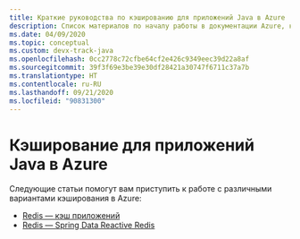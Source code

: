 ```yaml
---
title: Краткие руководства по кэшированию для приложений Java в Azure
description: Список материалов по началу работы в документации Azure, касающейся кэширования для приложений Java.
ms.date: 04/09/2020
ms.topic: conceptual
ms.custom: devx-track-java
ms.openlocfilehash: 0cc2778c72cfbe64cf2e426c9349eec39d22a8af
ms.sourcegitcommit: 39f3f69e3be39e30df28421a30747f6711c37a7b
ms.translationtype: HT
ms.contentlocale: ru-RU
ms.lasthandoff: 09/21/2020
ms.locfileid: "90831300"
---
```

# <a name="caching-for-java-apps-on-azure"></a>Кэширование для приложений Java в Azure

Следующие статьи помогут вам приступить к работе с различными вариантами кэширования в Azure:

- [Redis — кэш приложений](/azure/azure-cache-for-redis/cache-java-get-started)
- [Redis — Spring Data Reactive Redis](../spring-framework/configure-spring-boot-initializer-java-app-with-redis-cache.md)